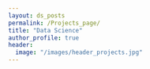 ```yaml
---
layout: ds_posts
permalink: /Projects_page/
title: "Data Science"
author_profile: true
header:
  image: "/images/header_projects.jpg"
---
```



